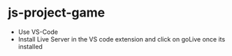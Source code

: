 # js-project-game

- Use VS-Code 
- Install Live Server in the VS code extension and  click on goLive once its installed
